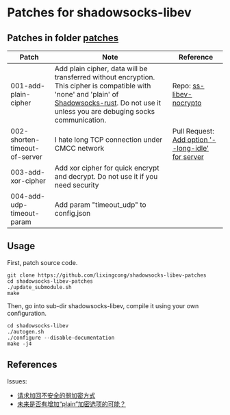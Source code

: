 # Patches for shadowsocks-libev

## Patches in folder [patches](patches)

|Patch|Note|Reference|
|--|--|--|
|001-add-plain-cipher|Add plain cipher, data will be transferred without encryption. This cipher is compatible with 'none' and 'plain' of [Shadowsocks-rust](https://github.com/shadowsocks/shadowsocks-rust). Do not use it unless you are debuging socks communication.|Repo: [ss-libev-nocrypto](https://github.com/SPYFF/shadowsocks-libev-nocrypto)|
|002-shorten-timeout-of-server|I hate long TCP connection under CMCC network|Pull Request: [Add option '--long-idle' for server](https://github.com/shadowsocks/shadowsocks-libev/pull/2463)|
|003-add-xor-cipher|Add xor cipher for quick encrypt and decrypt. Do not use it if you need security||
|004-add-udp-timeout-param|Add param "timeout_udp" to config.json||

## Usage

First, patch source code.

	git clone https://github.com/lixingcong/shadowsocks-libev-patches
	cd shadowsocks-libev-patches
	./update_submodule.sh
	make

Then, go into sub-dir shadowsocks-libev, compile it using your own configuration.

	cd shadowsocks-libev
	./autogen.sh
	./configure --disable-documentation
	make -j4

## References

Issues:

- [请求加回不安全的弱加密方式](https://github.com/shadowsocks/shadowsocks-windows/issues/3059)
- [未来是否有增加“plain”加密选项的可能？](https://github.com/shadowsocks/shadowsocks-windows/issues/2882)
